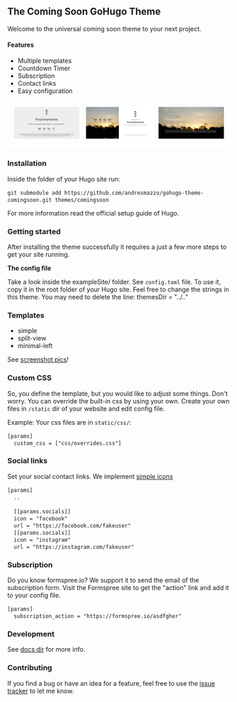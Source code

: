 ## The Coming Soon GoHugo Theme

Welcome to the universal coming soon theme to your next project.

#### Features
- Multiple templates
- Countdown Timer
- Subscription
- Contact links
- Easy configuration

![Image of examples](/images/grid.png)

### Installation

Inside the folder of your Hugo site run:

```
git submodule add https://github.com/andresmazzo/gohugo-theme-comingsoon.git themes/comingsoon
```

For more information read the official setup guide of Hugo.

### Getting started

After installing the theme successfully it requires a just a few more steps to get your site running.

**The config file**

Take a look inside the exampleSite/ folder. See `config.toml` file. To use it, copy it in the root folder of your Hugo site. Feel free to change the strings in this theme.
You may need to delete the line: themesDir = "../.."

### Templates

- simple
- split-view
- minimal-left

See [screenshot pics](/docs/pics)!

### Custom CSS

So, you define the template, but you would like to adjust some things. Don't worry. You can override the built-in css by using your own. 
Create your own files in `/static` dir of your website and edit config file. 

Example: Your css files are in `static/css/`:

```
[params]
  custom_css = ["css/overrides.css"]
```

### Social links
Set your social contact links. We implement [simple icons](https://simpleicons.org)
```
[params]
  ..

  [[params.socials]]
  icon = "facebook"
  url = "https://facebook.com/fakeuser"
  [[params.socials]]
  icon = "instagram"
  url = "https://instagram.com/fakeuser"
```


### Subscription
Do you know formspree.io? We support it to send the email of the subscription form. Visit the Formspree site to get the "action" link and add it to your config file.
```
[params]
  subscription_action = "https://formspree.io/asdfgher"
```

### Development

See [docs dir](/docs) for more info.

### Contributing

If you find a bug or have an idea for a feature, feel free to use the [issue tracker](/https://github.com/andresmazzo/gohugo-theme-comingsoon) to let me know.